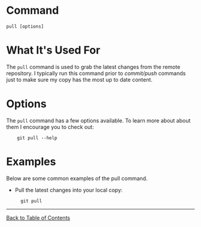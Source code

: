 
# Command

    pull [options]

# What It's Used For

The `pull` command is used to grab the latest changes from the remote repository. I typically run this command prior to *commit/push* commands just to make sure my copy has the most up to date content.


# Options

The `pull` command has a few options available. To learn more about about them I encourage you to check out:

        git pull --help

# Examples

Below are some common examples of the pull command.

- Pull the latest changes into your local copy:

        git pull

***
[Back to Table of Contents](../TableOfContents.md)
